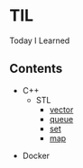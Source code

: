 # TIL
Today I Learned



## Contents

* C++
	+ STL
		- [vector](./C++/STL/vector.md)
		- [queue](./C++/STL/queue.md)
		- [set](./C++/STL/set.md)
		- [map](./C++/STL/map.md)

- Docker

  

